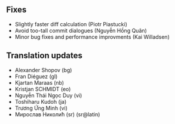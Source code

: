 <!--
2012-4-3 meld 1.5.4
====================
-->

Fixes
-----

* Slightly faster diff calculation (Piotr Piastucki)
* Avoid too-tall commit dialogues (Nguyễn Hồng Quân)
* Minor bug fixes and performance improvments (Kai Willadsen)

Translation updates
-------------------

* Alexander Shopov (bg)
* Fran Diéguez (gl)
* Kjartan Maraas (nb)
* Kristjan SCHMIDT (eo)
* Nguyễn Thái Ngọc Duy (vi)
* Toshiharu Kudoh (ja)
* Trương Ứng Minh (vi)
* Мирослав Николић (sr) (sr@latin)


